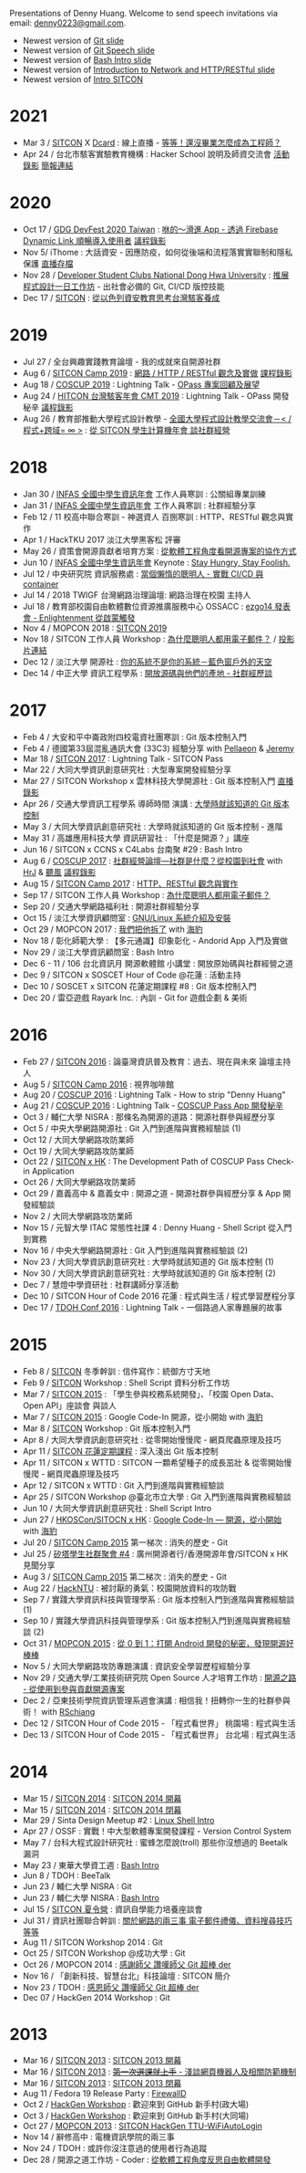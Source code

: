 Presentations of Denny Huang. Welcome to send speech invitations via email: <denny0223@gmail.com>.

* Newest version of [Git slide](https://denny.one/git-slide/)
* Newest version of [Git Speech slide](https://denny.one/git-speech/)
* Newest version of [Bash Intro slide](https://github.com/denny0223/Bash-Intro-Slide)
* Newest version of [Introduction to Network and HTTP/RESTful slide](https://denny.one/the-net/)
* Newest version of [Intro SITCON](https://denny.one/Intro-SITCON/)

# 2021
* Mar 3 / [SITCON](https://sitcon.org/) X [Dcard](https://www.dcard.tw/) : 線上直播 - [等等！還沒畢業怎麼成為工程師？](https://youtu.be/8pcbYqljBmw?t=870)
* Apr 24 / 台北市駭客實驗教育機構 : Hacker School 說明及師資交流會 [活動錄影](https://youtu.be/EUYXTGgAqhg) [簡報連結](https://docs.google.com/presentation/d/1v7LjsB5rYvKJ2m0oTfbUyV58EBYNxH0r4hwp462pf4E/edit)

# 2020
* Oct 17 / [GDG DevFest 2020 Taiwan](https://devfest2020.web.app/) : [咻的～滑進 App - 透過 Firebase Dynamic Link 順暢導入使用者](https://denny.one/devfest2020/) [議程錄影](https://youtu.be/eseo0hcRaQI?t=18201)
* Nov 5/ iThome : 大話資安 - 因應防疫，如何從後端和流程落實實聯制和隱私保護 [直播存檔](https://www.facebook.com/352329718226779/videos/360517928605937)
* Nov 28 / [Developer Student Clubs National Dong Hwa University](https://dsc.community.dev/national-dong-hwa-university-hualien-university-of-education/) : [推展程式設計一日工作坊](https://dsc.community.dev/events/details/developer-student-clubs-national-dong-hwa-university-hualien-university-of-education-presents-tui-zhan-cheng-shi-she-ji-yi-ri-gong-zuo-fang/ ) - 出社會必備的 Git, CI/CD 版控技能
* Dec 17 / [SITCON](https://sitcon.org/) : [從以色列資安教育思考台灣駭客養成](https://forms.gle/17ScdHjnU6pPMHC87)

# 2019
* Jul 27 / 全台興趣實踐教育論壇 - 我的成就來自開源社群
* Aug 6 / [SITCON Camp 2019](https://sitcon.camp/2019/) : [網路 / HTTP / RESTful 觀念及實做](https://denny.one/the-net/) [課程錄影](https://youtu.be/3r-Z2zcAhoI)
* Aug 18 / [COSCUP 2019](https://coscup.org/2019/) : Lightning Talk - [OPass 專案回顧及展望](https://denny.one/OPass-COSCUP2019LT/)
* Aug 24 / [HITCON 台灣駭客年會 CMT 2019](https://hitcon.org/2019/CMT/) : Lightning Talk - OPass 開發秘辛 [議程錄影](https://youtu.be/ugldBbCqUEg?t=315)
* Aug 26 / 教育部推動大學程式設計教學 - [全國大學程式設計教學交流會－< / 程式+跨域= ∞ >](http://plus.pro.edu.tw/news_detail04.jsp) : [從 SITCON 學生計算機年會 談社群經營](https://denny.one/Intro-SITCON/)

# 2018
* Jan 30 / [INFAS 全國中學生資訊年會](http://infas.club) 工作人員寒訓 : 公關組專業訓練
* Jan 31 / [INFAS 全國中學生資訊年會](http://infas.club) 工作人員寒訓 : 社群經驗分享
* Feb 12 / 11 校高中聯合寒訓 - 神選資人 百捌寒訓 : HTTP、RESTful 觀念與實作
* Apr 1 / HackTKU 2017 淡江大學黑客松 評審
* May 26 / 資策會開源貢獻者培育方案 : [從軟體工程角度看開源專案的協作方式](https://denny.one/TheOpenSourceWaySlide/)
* Jun 10 / [INFAS 全國中學生資訊年會](http://infas.club) Keynote : [Stay Hungry, Stay Foolish.](https://denny.one/INFAS2018/)
* Jul 12 / 中央研究院 資訊服務處 : [當個懶惰的聰明人 - 實戰 CI/CD 與 container](https://denny.one/ci_cd_container/)
* Jul 14 / 2018 TWIGF 台灣網路治理論壇: 網路治理在校園 主持人
* Jul 18 / 教育部校園自由軟體數位資源推廣服務中心 OSSACC : [ezgo14 發表會 - Enlightenment 從啟蒙觸發](https://denny.one/ezgo14/)
* Nov 4 / MOPCON 2018 : [SITCON 2019](https://docs.google.com/presentation/d/1n2JdAbkMz-2pFtnzevih2tmLizYalM4JJWMAAc0nnS4/preview)
* Nov 18 / SITCON 工作人員 Workshop : [為什麼聰明人都用電子郵件？](https://www.youtube.com/watch?v=5kXkcR6TKhc) / [投影片連結](https://denny.one/mail-slide/)
* Dec 12 / 淡江大學 開源社 : [你的系統不是你的系統－藍色窗戶外的天空](https://www.youtube.com/watch?v=RRLviBLBiZs)
* Dec 14 / 中正大學 資訊工程學系 : [開放源碼與他們的產地 - 社群經歷談](https://denny.one/20181214CCUCS/)

# 2017
* Feb 4 / 大安和平中崙政附四校電資社團寒訓 : Git 版本控制入門
* Feb 4 / 德國第33屆混亂通訊大會 (33C3) 經驗分享 with [Pellaeon](https://github.com/pellaeon) & [Jeremy](https://github.com/jeremy5189)
* Mar 18 / [SITCON 2017](https://sitcon.org/2017/) : Lightning Talk - SITCON Pass
* Mar 22 / 大同大學資訊創意研究社 : 大型專案開發經驗分享
* Mar 27 / SITCON Workshop x 雲林科技大學開源社 : Git 版本控制入門 [直播錄影](https://www.youtube.com/watch?v=eznLhINAvQI)
* Apr 26 / 交通大學資訊工程學系 導師時間 演講 : [大學時就該知道的 Git 版本控制](https://denny.one/git-speech/)
* May 3 / 大同大學資訊創意研究社 : 大學時就該知道的 Git 版本控制 - 進階
* May 31 / 高雄應用科技大學 資訊研習社 : 「什麼是開源？」講座
* Jun 16 / SITCON x CCNS x C4Labs 台南聚 #29 : Bash Intro
* Aug 6 / [COSCUP 2017](https://coscup.org/2017/) : [社群經營論壇—社群是什麼？從校園到社會](https://coscup.org/2017/#/schedule/day2/2021410) with [HrJ](https://slides.com/hrjk) & [聽風](https://github.com/linroex) [議程錄影](https://youtu.be/UvQ5LLCM78M)
* Aug 15 / [SITCON Camp 2017](https://sitcon.camp/2017) : [HTTP、RESTful 觀念與實作](https://denny.one/the-net/)
* Sep 17 / SITCON 工作人員 Workshop : [為什麼聰明人都用電子郵件？](https://www.youtube.com/watch?v=5kXkcR6TKhc)
* Sep 20 / 交通大學網路福利社 : 開源社群經驗分享
* Oct 15 / 淡江大學資訊顧問室 : [GNU/Linux 系統介紹及安裝](https://denny.one/Linux-intro-slide/)
* Oct 29 / MOPCON 2017 : [我們把他拆了](https://denny.one/MOPCON-2017-LT-Slide/) with [海豹](https://github.com/seadog007)
* Nov 18 / 彰化師範大學 : 【多元通識】印象彰化 - Andorid App 入門及實做
* Nov 29 / 淡江大學資訊顧問室 : Bash Intro
* Dec 6 - 11 / 106 台北資訊月 開源軟體館 小講堂 : 開放原始碼與社群經營之道
* Dec 9 / SITCON x SOSCET Hour of Code @花蓮 : 活動主持
* Dec 10 / SOSCET x SITCON 花蓮定期課程 #8 : Git 版本控制入門
* Dec 20 / 雷亞遊戲 Rayark Inc. : 內訓 - Git for 遊戲企劃 & 美術

# 2016
* Feb 27 / [SITCON 2016](https://sitcon.org/2016) : 論臺灣資訊普及教育：過去、現在與未來 論壇主持人
* Aug 5 / [SITCON Camp 2016](https://sitcon.camp/2016/) : 視界咖啡館
* Aug 20 / [COSCUP 2016](https://coscup.org/2016/) : Lightning Talk - How to strip "Denny Huang"
* Aug 21 / [COSCUP 2016](https://coscup.org/2016/) : Lightning Talk - [COSCUP Pass App 開發秘辛](https://denny.one/COSCUP2016LT-COSCUP-Pass-Slide/)
* Oct 3 / 輔仁大學 NISRA : 那條名為開源的道路：開源社群參與經歷分享
* Oct 5 / 中央大學網路開源社 : Git 入門到進階與實務經驗談 (1)
* Oct 12 / 大同大學網路攻防業師
* Oct 19 / 大同大學網路攻防業師
* Oct 22 / [SITCON x HK](https://hk.sitcon.org/2016/) : The Development Path of COSCUP Pass Check-in Application
* Oct 26 / 大同大學網路攻防業師
* Oct 29 / 嘉義高中 & 嘉義女中 : 開源之道 - 開源社群參與經歷分享 & App 開發經驗談
* Nov 2 / 大同大學網路攻防業師
* Nov 15 / 元智大學 ITAC 常態性社課 4 : Denny Huang - Shell Script 從入門到實務
* Nov 16 / 中央大學網路開源社 : Git 入門到進階與實務經驗談 (2)
* Nov 23 / 大同大學資訊創意研究社 : 大學時就該知道的 Git 版本控制 (1)
* Nov 30 / 大同大學資訊創意研究社 : 大學時就該知道的 Git 版本控制 (2)
* Dec 7 / 慧燈中學資研社 : 社群講師分享活動
* Dec 10 / SITCON Hour of Code 2016 花蓮 : 程式與生活 / 程式學習歷程分享
* Dec 17 / [TDOH Conf 2016](http://tdoh.online/) : Lightning Talk - 一個路過人家專題展的故事

# 2015
* Feb 8 / [SITCON](https://sitcon.org/) 冬季幹訓 : 信件寫作：統御方寸天地
* Feb 9 / [SITCON](https://sitcon.org/) Workshop : Shell Script 資料分析工作坊
* Mar 7 / [SITCON 2015](https://sitcon.org/2015) : 「學生參與校務系統開發」、「校園 Open Data、Open API」座談會 與談人
* Mar 7 / [SITCON 2015](https://sitcon.org/2015) : Google Code-In 開源，從小開始 with [海豹](https://github.com/seadog007)
* Mar 8 / [SITCON](https://sitcon.org/) Workshop : Git 版本控制入門
* Apr 8 / 大同大學資訊創意研究社 : 從零開始慢慢爬 - 網頁爬蟲原理及技巧
* Apr 11 / [SITCON 花蓮定期課程](https://sitcon-hualien.github.io/) : 深入淺出 Git 版本控制
* Apr 11 / SITCON x WTTD : SITCON 一顆希望種子的成長茁壯 & 從零開始慢慢爬 - 網頁爬蟲原理及技巧
* Apr 12 / SITCON x WTTD : Git 入門到進階與實務經驗談
* Apr 25 / SITCON Workshop @臺北市立大學 : Git 入門到進階與實務經驗談
* Jun 10 / 大同大學資訊創意研究社 : Shell Script Intro
* Jun 27 / [HKOSCon/SITOCN x HK](https://2015.opensource.hk/) : [Google Code-In — 開源，從小開始](https://speakerdeck.com/seadog007/google-code-in-2014) with [海豹](https://github.com/seadog007)
* Jul 20 / [SITCON Camp 2015](https://sitcon.camp/2015/) 第一梯次 : 消失的歷史 - Git
* Jul 25 / [矽塔學生社群聚會 #4](https://sintadesign.github.io/) : 廣州開源者行/香港開源年會/SITCON x HK 見聞分享
* Aug 3 / [SITCON Camp 2015](https://sitcon.camp/2015/) 第二梯次 : 消失的歷史 - Git
* Aug 22 / [HackNTU](https://www.hackntu.org/) : 被討厭的勇氣：校園開放資料的攻防戰
* Sep 7 / 實踐大學資訊科技與管理學系 : Git 版本控制入門到進階與實務經驗談 (1)
* Sep 10 / 實踐大學資訊科技與管理學系 : Git 版本控制入門到進階與實務經驗談 (2)
* Oct 31 / [MOPCON 2015](https://mopcon.org/2015/) : [從 0 到 1：打開 Android 開發的秘密，發現開源好棒棒](https://denny.one/MOPCON2015/)
* Nov 5 / 大同大學網路攻防專題演講 : 資訊安全學習歷程經驗分享
* Nov 29 / 交通大學/工業技術研究院 Open Source 人才培育工作坊 : [開源之路 - 從使用到參與貢獻開源專案](https://denny.one/20151129NCTU/)
* Dec 2 / 亞東技術學院資訊管理系週會演講 : 相信我！扭轉你一生的社群參與術！ with [RSchiang](https://github.com/rschiang)
* Dec 12 / SITCON Hour of Code 2015 - 「程式看世界」 桃園場 : 程式與生活
* Dec 13 / SITCON Hour of Code 2015 - 「程式看世界」 台北場 : 程式與生活

# 2014
* Mar 15 / [SITCON 2014](https://sitcon.org/2014) : [SITCON 2014 開幕](https://denny0223.github.io/sitcon2014-opening-and-closing/opening/)
* Mar 15 / [SITCON 2014](https://sitcon.org/2014) : [SITCON 2014 閉幕](https://denny0223.github.io/sitcon2014-opening-and-closing/closing/)
* Mar 29 / Sinta Design Meetup #2 : [Linux Shell Intro](https://gist.github.com/denny0223/9853555)
* Apr 27 / OSSF : 實戰！中大型軟體專案開發課程 - Version Control System
* May 7 / 台科大程式設計研究社 : 蜜蜂怎麼說(troll) 那些你沒想過的 Beetalk 漏洞
* May 23 / 東華大學資工週 : [Bash Intro](https://gist.github.com/denny0223/f12a8042ff6349ae247c)
* Jun 8 / TDOH : BeeTalk
* Jun 23 / 輔仁大學 NISRA : Git
* Jun 23 / 輔仁大學 NISRA : [Bash Intro](https://gist.github.com/denny0223/246929a04a6c2fa38f31)
* Jul 15 / [SITCON 夏令營](https://sitcon.camp/2014/) : 資訊自學能力培養座談會
* Jul 31 / 資訊社團聯合幹訓 : [關於網路的兩三事 電子郵件禮儀、資料搜尋技巧等等](https://denny0223.github.io/union-training-mail-slide/)
* Aug 11 / SITCON Workshop 2014 : Git
* Oct 25 / SITCON Workshop @成功大學 : Git
* Oct 26 / MOPCON 2014 : [感謝師父 讚嘆師父 Git 超棒 der](https://denny0223.github.io/MOPCON-2014-LT-Slide/)
* Nov 16 / 「創新科技、智慧台北」科技論壇 : SITCON 簡介
* Nov 23 / TDOH : [感恩師父 讚嘆師父 Git 超棒 der](https://denny0223.github.io/TDOH-git-awesome/)
* Dec 07 / HackGen 2014 Workshop : Git

# 2013
* Mar 16 / [SITCON 2013](https://sitcon.org/2013) : [SITCON 2013 開幕](https://denny0223.github.io/sitcon2013-opening-and-closing/opening/)
* Mar 16 / [SITCON 2013](https://sitcon.org/2013) : [<del>第一次選課就上手</del> - 淺談網頁機器人及相關防範機制](https://denny0223.github.io/sitcon2013-shorttalk/)
* Mar 16 / [SITCON 2013](https://sitcon.org/2013) : [SITCON 2013 閉幕](https://denny0223.github.io/sitcon2013-opening-and-closing/closing/closing.pdf)
* Aug 11 / Fedora 19 Release Party : [FirewallD](https://gist.github.com/denny0223/6204770)
* Oct 2 / [HackGen Workshop](https://hackgen.sitcon.org/2013) : 歡迎來到 GitHub 新手村(政大場)
* Oct 3 / [HackGen Workshop](https://hackgen.sitcon.org/2013) : 歡迎來到 GitHub 新手村(大同場)
* Oct 27 / [MOPCON 2013](https://mopcon.org/2013/) : [SITCON HackGen TTU-WiFiAutoLogin](https://denny0223.github.io/MOPCON-2013-LT-Slide/)
* Nov 14 / 辭修高中 : 電機資訊學院的兩三事
* Nov 24 / TDOH : 或許你沒注意過的使用者行為追蹤
* Dec 28 / 開源之道工作坊 - Coder : [從軟體工程角度反思自由軟體開發](https://denny0223.github.io/TheOpenSourceWaySlide/)
